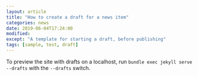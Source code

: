 ```yaml
---
layout: article
title: "How to create a draft for a news item"
categories: news
date: 2019-06-04T17:24:00
modified:
except: "A template for starting a draft, before publishing"
tags: [sample, test, draft]
---
```


To preview the site with drafts on a localhost, run `bundle exec jekyll serve --drafts` with the `--drafts` switch.

